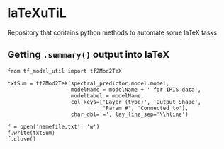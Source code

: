 # laTeXuTiL
Repository that contains python methods to automate some laTeX tasks

## Getting `.summary()` output into laTeX

```
from tf_model_util import tf2Mod2TeX

txtSum = tf2Mod2TeX(spectral_predictor.model.model, 
                    modelName = modelName + ' for IRIS data',
                    modelLabel = modelName,
                    col_keys=['Layer (type)', 'Output Shape', 
                              "Param #", 'Connected to'], 
                    char_dbl='=', lay_line_sep='\\hline')

f = open('namefile.txt', 'w')
f.write(txtSum)
f.close()
```
